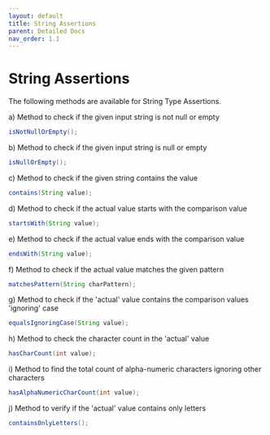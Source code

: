 ```yaml
---
layout: default
title: String Assertions
parent: Detailed Docs
nav_order: 1.1
---
```



# String Assertions

The following methods are available for String Type Assertions.

a) Method to check if the given input string is not null or empty

```java
isNotNullOrEmpty();
```

b) Method to check if the given input string is null or empty

```java
isNullOrEmpty();
```


c) Method to check if the given string contains the value

```java
contains(String value);
```


d) Method to check if the actual value starts with the comparison value

```java
startsWith(String value);
```

e) Method to check if the actual value ends with the comparison value

```java
endsWith(String value);
```

f) Method to check if the actual value matches the given pattern

```java
matchesPattern(String charPattern);
```

g) Method to check if the 'actual' value contains the comparison values 'ignoring' case

```java
equalsIgnoringCase(String value);
```

h) Method to check the character count in the 'actual' value

```java
hasCharCount(int value);
```

i) Method to find the total count of alpha-numeric characters ignoring other characters

```java
hasAlphaNumericCharCount(int value);
```

j) Method to verify if the 'actual' value contains only letters

```java
containsOnlyLetters();
```
